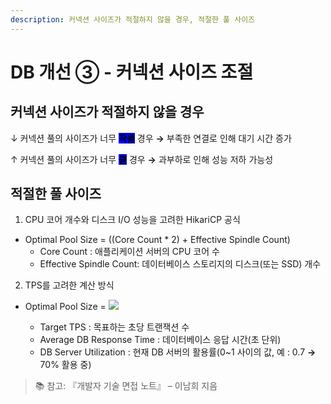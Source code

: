 ```yaml
---
description: 커넥션 사이즈가 적절하지 않을 경우, 적절한 풀 사이즈
---
```


# DB 개선 ③ - 커넥션 사이즈 조절

## 커넥션 사이즈가 적절하지 않을 경우

↓ 커넥션 풀의 사이즈가 너무 <mark style="background-color:blue;">**작을**</mark> 경우 **→** 부족한 연결로 인해 대기 시간 증가

↑ 커넥션 풀의 사이즈가 너무 <mark style="background-color:blue;">**클**</mark> 경우 **→** 과부하로 인해 성능 저하 가능성

## 적절한 풀 사이즈

1. CPU 코어 개수와 디스크 I/O 성능을 고려한 HikariCP 공식

* Optimal Pool Size = ((Core Count \* 2) + Effective Spindle Count)
  * Core Count : 애플리케이션 서버의 CPU 코어 수
  * Effective Spindle Count: 데이터베이스 스토리지의 디스크(또는 SSD) 개수



2. TPS를 고려한 계산 방식

*   Optimal Pool Size = ![](https://latex.codecogs.com/svg.image?\frac{\text{Target%20TPS}%20\times%20\text{Average%20DB%20Response%20Time%20\(s\)\}}{1%20-%20\text{DB%20Server%20Utilization\}})

    * Target TPS : 목표하는 초당 트랜잭션 수
    * Average DB Response Time : 데이터베이스 응답 시간(초 단위)
    * DB Server Utilization : 현재 DB 서버의 활용률(0\~1 사이의 값, 예 : 0.7 **→** 70% 활용 중)



> 📚 참고: 『개발자 기술 면접 노트』 – 이남희 지음
